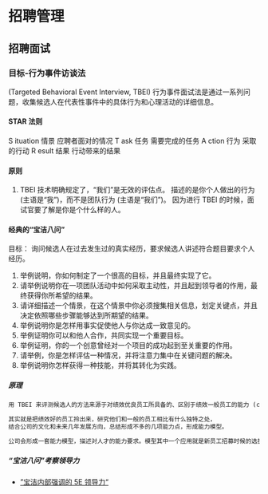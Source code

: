 # 招聘管理



## 招聘面试
### 目标-行为事件访谈法 
(Targeted Behavioral Event Interview, TBEI)
行为事件面试法是通过一系列问题，收集候选人在代表性事件中的具体行为和心理活动的详细信息。

#### STAR 法则
S ituation 情景 应聘者面对的情况
T ask 任务 需要完成的任务
A ction 行为 采取的行动
R esult 结果 行动带来的结果

#### 原则
1. TBEI 技术明确规定了，“我们”是无效的评估点。
    描述的是你个人做出的行为 (主语是“我”)，而不是团队行为 (主语是“我们”)。
    因为进行 TBEI 的时候，面试官要了解是你是个什么样的人。


#### 经典的“宝洁八问”
目标： 询问候选人在过去发生过的真实经历，要求候选人讲述符合题目要求个人经历。

1. 举例说明，你如何制定了一个很高的目标，并且最终实现了它。
2. 请举例说明你在一项团队活动中如何采取主动性，并且起到领导者的作用，最终获得你所希望的结果。
3. 请详细描述一个情景，在这个情景中你必须搜集相关信息，划定关键点，并且决定依照哪些步骤能够达到所期望的结果。
4. 举例说明你是怎样用事实促使他人与你达成一致意见的。
5. 举例证明你可以和他人合作，共同实现一个重要目标。
6. 举例证明，你的一个创意曾经对一个项目的成功起到至关重要的作用。
7. 请举例，你是怎样评估一种情况，并将注意力集中在关键问题的解决。
8. 举例说明你怎样获得一种技能，并将其转化为实践。
 
##### 原理
```md
用 TBEI 来评测候选人的方法来源于对绩效优良员工所具备的、区别于绩效一般员工的能力 (competency) 的逆向工程。

其实就是把绩效好的员工拎出来，研究他们和一般的员工相比有什么独特之处，
结合公司的文化和未来几年发展方向，总结形成不多的几项能力点，形成能力模型。

公司会形成一套能力模型，描述对人才的能力要求。模型其中一个应用就是新员工招募时候的选拔。
```
##### “宝洁八问”考察领导力
* [”宝洁内部强调的 5E 领导力“]()

